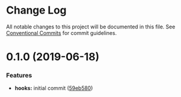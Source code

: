# Change Log

All notable changes to this project will be documented in this file.
See [Conventional Commits](https://conventionalcommits.org) for commit guidelines.

# 0.1.0 (2019-06-18)

### Features

- **hooks:** initial commit ([59eb580](https://github.com/Elanhant/react-jeeves/commit/59eb580))
